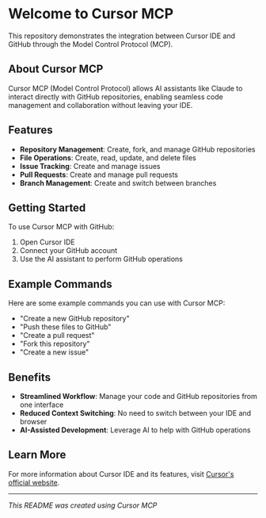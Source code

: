 # Welcome to Cursor MCP

This repository demonstrates the integration between Cursor IDE and GitHub through the Model Control Protocol (MCP).

## About Cursor MCP

Cursor MCP (Model Control Protocol) allows AI assistants like Claude to interact directly with GitHub repositories, enabling seamless code management and collaboration without leaving your IDE.

## Features

- **Repository Management**: Create, fork, and manage GitHub repositories
- **File Operations**: Create, read, update, and delete files
- **Issue Tracking**: Create and manage issues
- **Pull Requests**: Create and manage pull requests
- **Branch Management**: Create and switch between branches

## Getting Started

To use Cursor MCP with GitHub:

1. Open Cursor IDE
2. Connect your GitHub account
3. Use the AI assistant to perform GitHub operations

## Example Commands

Here are some example commands you can use with Cursor MCP:

- "Create a new GitHub repository"
- "Push these files to GitHub"
- "Create a pull request"
- "Fork this repository"
- "Create a new issue"

## Benefits

- **Streamlined Workflow**: Manage your code and GitHub repositories from one interface
- **Reduced Context Switching**: No need to switch between your IDE and browser
- **AI-Assisted Development**: Leverage AI to help with GitHub operations

## Learn More

For more information about Cursor IDE and its features, visit [Cursor's official website](https://cursor.sh/).

---

*This README was created using Cursor MCP* 